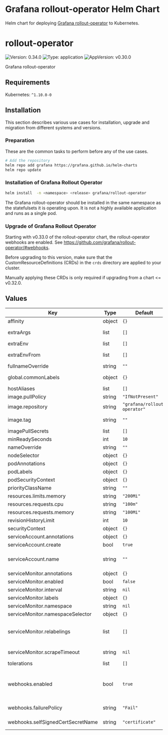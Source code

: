 # Grafana rollout-operator Helm Chart

Helm chart for deploying [Grafana rollout-operator](https://github.com/grafana/rollout-operator) to Kubernetes.

# rollout-operator

![Version: 0.34.0](https://img.shields.io/badge/Version-0.34.0-informational?style=flat-square) ![Type: application](https://img.shields.io/badge/Type-application-informational?style=flat-square) ![AppVersion: v0.30.0](https://img.shields.io/badge/AppVersion-v0.30.0-informational?style=flat-square)

Grafana rollout-operator

## Requirements

Kubernetes: `^1.10.0-0`

## Installation

This section describes various use cases for installation, upgrade and migration from different systems and versions.

### Preparation

These are the common tasks to perform before any of the use cases.

```bash
# Add the repository
helm repo add grafana https://grafana.github.io/helm-charts
helm repo update
```

### Installation of Grafana Rollout Operator

```bash
helm install  -n <namespace> <release> grafana/rollout-operator
```

The Grafana rollout-operator should be installed in the same namespace as the statefulsets it is operating upon.
It is not a highly available application and runs as a single pod.

### Upgrade of Grafana Rollout Operator

Starting with v0.33.0 of the rollout-operator chart, the rollout-operator webhooks are enabled. See https://github.com/grafana/rollout-operator/#webhooks.

Before upgrading to this version, make sure that the CustomResourceDefinitions (CRDs) in the `crds` directory are applied to your cluster.

Manually applying these CRDs is only required if upgrading from a chart <= v0.32.0.

## Values

| Key | Type | Default | Description |
|-----|------|---------|-------------|
| affinity | object | `{}` |  |
| extraArgs | list | `[]` | List of additional CLI arguments to configure rollout-operator (example: `--log.level=info`) |
| extraEnv | list | `[]` | Environment variables to add to rollout-operator container |
| extraEnvFrom | list | `[]` | Environment variables from secrets or configmaps to add to rollout-operator container |
| fullnameOverride | string | `""` |  |
| global.commonLabels | object | `{}` | Common labels for all object directly managed by this chart. |
| hostAliases | list | `[]` | hostAliases to add |
| image.pullPolicy | string | `"IfNotPresent"` |  |
| image.repository | string | `"grafana/rollout-operator"` |  |
| image.tag | string | `""` | Overrides the image tag whose default is the chart appVersion. |
| imagePullSecrets | list | `[]` |  |
| minReadySeconds | int | `10` |  |
| nameOverride | string | `""` |  |
| nodeSelector | object | `{}` |  |
| podAnnotations | object | `{}` | Pod Annotations |
| podLabels | object | `{}` | Pod (extra) Labels |
| podSecurityContext | object | `{}` |  |
| priorityClassName | string | `""` |  |
| resources.limits.memory | string | `"200Mi"` |  |
| resources.requests.cpu | string | `"100m"` |  |
| resources.requests.memory | string | `"100Mi"` |  |
| revisionHistoryLimit | int | `10` | Number of old ReplicaSets to retain |
| securityContext | object | `{}` |  |
| serviceAccount.annotations | object | `{}` | Annotations to add to the service account |
| serviceAccount.create | bool | `true` | Specifies whether a service account should be created |
| serviceAccount.name | string | `""` | The name of the service account to use. If not set and create is true, a name is generated using the fullname template |
| serviceMonitor.annotations | object | `{}` | ServiceMonitor annotations |
| serviceMonitor.enabled | bool | `false` | Create ServiceMonitor to scrape metrics for Prometheus |
| serviceMonitor.interval | string | `nil` | ServiceMonitor scrape interval |
| serviceMonitor.labels | object | `{}` | Additional ServiceMonitor labels |
| serviceMonitor.namespace | string | `nil` | Alternative namespace for ServiceMonitor resources |
| serviceMonitor.namespaceSelector | object | `{}` | Namespace selector for ServiceMonitor resources |
| serviceMonitor.relabelings | list | `[]` | ServiceMonitor relabel configs to apply to samples before scraping https://github.com/prometheus-operator/prometheus-operator/blob/master/Documentation/api.md#relabelconfig |
| serviceMonitor.scrapeTimeout | string | `nil` | ServiceMonitor scrape timeout in Go duration format (e.g. 15s) |
| tolerations | list | `[]` |  |
| webhooks.enabled | bool | `true` | Enable the rollout-operator webhooks. See https://github.com/grafana/rollout-operator/#webhooks. Note that the webhooks require custom resource definitions. If upgrading, manually apply the files in the `crds` directory. |
| webhooks.failurePolicy | string | `"Fail"` | Validating and mutating webhook failure policy. `Ignore` or `Fail`. |
| webhooks.selfSignedCertSecretName | string | `"certificate"` | Secret resource name for the TLS certificate to be used with the webhooks |
